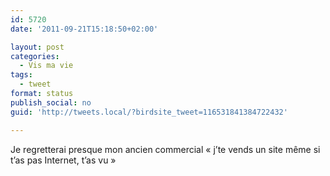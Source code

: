 ```yaml
---
id: 5720
date: '2011-09-21T15:18:50+02:00'

layout: post
categories:
  - Vis ma vie
tags:
  - tweet
format: status
publish_social: no
guid: 'http://tweets.local/?birdsite_tweet=116531841384722432'

---
```


Je regretterai presque mon ancien commercial « j’te vends un site même si t’as pas Internet, t’as vu »